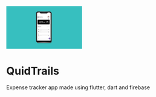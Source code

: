 <img src="assets/images/banner.jpg" alt="banner" width="200"/> 

# QuidTrails 

Expense tracker app made using flutter, dart and firebase 
